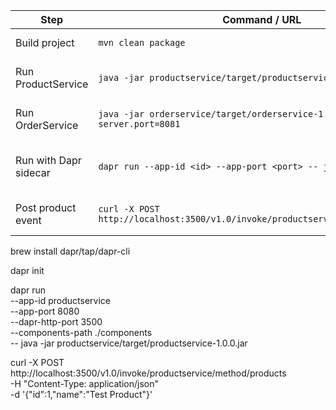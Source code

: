 | Step                  | Command / URL                                                                   | Description                         |
| --------------------- | ------------------------------------------------------------------------------- | ----------------------------------- |
| Build project         | `mvn clean package`                                                             | Builds both microservices           |
| Run ProductService    | `java -jar productservice/target/productservice-1.0.0.jar`                      | Runs ProductService locally         |
| Run OrderService      | `java -jar orderservice/target/orderservice-1.0.0.jar --server.port=8081`       | Runs OrderService on port 8081      |
| Run with Dapr sidecar | `dapr run --app-id <id> --app-port <port> -- java -jar ...`                     | Runs microservice with Dapr sidecar |
| Post product event    | `curl -X POST http://localhost:3500/v1.0/invoke/productservice/method/products` | Publishes product event via Dapr    |

brew install dapr/tap/dapr-cli  

dapr init

dapr run \
--app-id productservice \
--app-port 8080 \
--dapr-http-port 3500 \
--components-path ./components \
-- java -jar productservice/target/productservice-1.0.0.jar

curl -X POST http://localhost:3500/v1.0/invoke/productservice/method/products \
-H "Content-Type: application/json" \
-d '{"id":1,"name":"Test Product"}'
